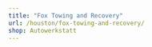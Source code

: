 ```yaml
---
title: "Fox Towing and Recovery"
url: /houston/fox-towing-and-recovery/
shop: Autowerkstatt
---
```

